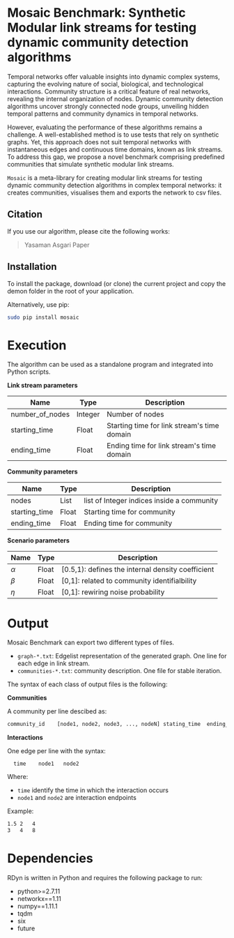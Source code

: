 # Mosaic Benchmark: Synthetic Modular link streams for testing dynamic community detection algorithms

Temporal networks offer valuable insights into dynamic complex systems, capturing the evolving nature of social, biological, and technological interactions. Community structure is a critical feature of real networks, revealing the internal organization of nodes. Dynamic community detection algorithms uncover strongly connected node groups, unveiling hidden temporal patterns and community dynamics in temporal networks. 

However, evaluating the performance of these algorithms remains a challenge. A well-established method is to use tests that rely on synthetic graphs. Yet, this approach does not suit temporal networks with instantaneous edges and continuous time domains, known as link streams. To address this gap, we propose a novel benchmark comprising predefined communities that simulate synthetic modular link streams. 


``Mosaic`` is a meta-library for creating modular link streams for testing dynamic community detection algorithms in complex temporal networks: it creates communities, visualises them and exports the network to csv files.


## Citation
If you use our algorithm, please cite the following works:

> Yasaman Asgari
> Paper
## Installation

To install the package, download (or clone) the current project and copy the demon folder in the root of your application.

Alternatively, use pip:
```bash
sudo pip install mosaic
```

# Execution

The algorithm can be used as a standalone program and integrated into Python scripts.

**Link stream parameters**

Name  |  Type | Description 
-------------  | ------------- |-------------
number_of_nodes  | Integer | Number of nodes
starting_time |Float | Starting time for link stream's time domain
ending_time | Float |Ending time for link stream's time domain 


**Community parameters**

Name  |  Type | Description 
-------------  | ------------- |------------- 
nodes | List | list of Integer indices inside a community 
starting_time |Float | Starting time for community
ending_time | Float |Ending time for community 

**Scenario parameters**

Name  |  Type | Description 
-------------  | ------------- |-------------
$\alpha$ | Float | [0.5,1): defines the internal density coefficient 
$\beta$ |Float | [0,1]: related to community identifialbility  
$\eta$|Float|[0,1]: rewiring noise probability

# Output

Mosaic Benchmark can export two different types of files.
 - ``graph-*.txt``: Edgelist representation of the generated graph. One line for each edge in link stream.
 - ``communities-*.txt``: community description. One file for stable iteration.
 
The syntax of each class of output files is the following:

**Communities**

A community per line descibed as:
```bash
community_id	[node1, node2, node3, ..., nodeN] stating_time  ending_time
```

**Interactions**
 
One edge per line with the syntax:

``	time	node1	node2``

Where:
 - ``time`` identify the time in which the interaction occurs
- ``node1`` and ``node2`` are interaction endpoints
  
Example:
```bash
1.5	2	4
3	4	8
```

# Dependencies

RDyn is written in Python and requires the following package to run:
- python>=2.7.11
- networkx==1.11
- numpy==1.11.1
- tqdm
- six
- future
